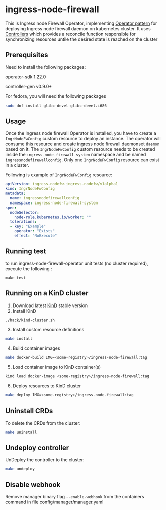 # ingress-node-firewall
This is Ingress node Firewall Operator, implementing [Operator pattern](https://kubernetes.io/docs/concepts/extend-kubernetes/operator/) for deploying Ingress node firewall daemon on kubernetes cluster.
It uses [Controllers](https://kubernetes.io/docs/concepts/architecture/controller/)
which provides a reconcile function responsible for synchronizing resources untile the desired state is reached on the cluster

## Prerequisites
Need to install the following packages:

operator-sdk 1.22.0

controller-gen v0.9.0+

For fedora, you will need the following packages
```sh
sudo dnf install glibc-devel glibc-devel.i686
```

## Usage
Once the Ingress node firewall Operator is installed, you have to create a `IngrNodeFwConfig` custom resource to deploy an instance. The operator will consume this resource and create ingress node firewall daemonset `daemon` based on it. The `IngrNodeFwConfig` custom resource needs to be created inside the `ingress-node-firewall-system` namespace and be named `ingressnodefirewallconfig`. Only one `IngrNodeFwConfig` resource can exist in a cluster.

Following is example of `IngrNodeFwConfig` resource:
```yaml
apiVersion: ingress-nodefw.ingress-nodefw/v1alpha1
kind: IngrNodeFwConfig
metadata:
  name: ingressnodefirewallconfig
  namespace: ingress-node-firewall-system
spec:
  nodeSelector:
    node-role.kubernetes.io/worker: ""
  tolerations:
  - key: "Example"
    operator: "Exists"
    effect: "NoExecute"

```
## Running test
to run ingress-node-firewall-operator unit tests (no cluster required), execute the following :
```shell
make test
```

## Running on a KinD cluster
1. Download latest [KinD](https://kind.sigs.k8s.io/docs/user/quick-start) stable version
2. Install KinD
```sh
./hack/kind-cluster.sh
```
3. Install custom resource definitions
```sh
make install
```
4. Build container images
```sh
make docker-build IMG=<some-registry>/ingress-node-firewall:tag
```
5. Load container image to KinD container(s)
```sh
kind load docker-image <some-registry>/ingress-node-firewall:tag
```
6. Deploy resources to KinD cluster
```sh
make deploy IMG=<some-registry>/ingress-node-firewall:tag
```

## Uninstall CRDs
To delete the CRDs from the cluster:
```sh
make uninstall
```
## Undeploy controller
UnDeploy the controller to the cluster:
```sh
make undeploy
```

## Disable webhook
Remove manager binary flag `--enable-webhook` from the containers command in file config/manager/manager.yaml
